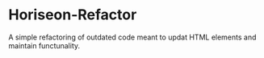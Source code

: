 # Horiseon-Refactor

A simple refactoring of outdated code meant to updat HTML elements and maintain functunality.
